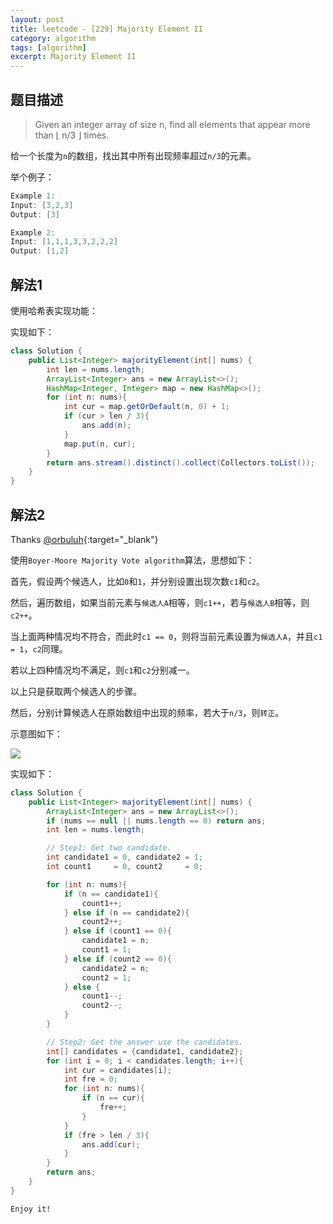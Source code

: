 ```yaml
---
layout: post
title: leetcode - [229] Majority Element II
category: algorithm
tags: [algorithm]
excerpt: Majority Element II
---
```


## 题目描述  

> Given an integer array of size n, find all elements that appear more than ⌊ n/3 ⌋ times.  

给一个长度为`n`的数组，找出其中所有出现频率超过`n/3`的元素。  


举个例子：  

``` java
Example 1:
Input: [3,2,3]
Output: [3]

Example 2:
Input: [1,1,1,3,3,2,2,2]
Output: [1,2]
```

## 解法1

使用哈希表实现功能：  

实现如下：  

``` java
class Solution {
    public List<Integer> majorityElement(int[] nums) {
        int len = nums.length;
        ArrayList<Integer> ans = new ArrayList<>();
        HashMap<Integer, Integer> map = new HashMap<>();
        for (int n: nums){
            int cur = map.getOrDefault(n, 0) + 1;
            if (cur > len / 3){
                ans.add(n);
            }
            map.put(n, cur);
        }
        return ans.stream().distinct().collect(Collectors.toList());
    }
}
```


## 解法2

Thanks [@orbuluh](https://leetcode.com/problems/majority-element-ii/discuss/63520/Boyer-Moore-Majority-Vote-algorithm-and-my-elaboration){:target="_blank"}  

使用`Boyer-Moore Majority Vote algorithm`算法，思想如下：  

首先，假设两个候选人，比如`0`和`1`，并分别设置出现次数`c1`和`c2`。  

然后，遍历数组，如果当前元素与`候选人A`相等，则`c1++`，若与`候选人B`相等，则`c2++`。  

当上面两种情况均不符合，而此时`c1 == 0`，则将当前元素设置为`候选人A`，并且`c1 = 1`，`c2`同理。  

若以上四种情况均不满足，则`c1`和`c2`分别减一。  

以上只是获取两个候选人的步骤。  

然后，分别计算候选人在原始数组中出现的频率，若大于`n/3`，则`转正`。  

示意图如下：  

![](https://yyc-images.oss-cn-beijing.aliyuncs.com/leetcode_229_two_candidates.png)  

实现如下：  

``` java
class Solution {
    public List<Integer> majorityElement(int[] nums) {
        ArrayList<Integer> ans = new ArrayList<>();
        if (nums == null || nums.length == 0) return ans;
        int len = nums.length;

        // Step1: Get two candidate.
        int candidate1 = 0, candidate2 = 1;
        int count1     = 0, count2     = 0;

        for (int n: nums){
            if (n == candidate1){
                count1++;
            } else if (n == candidate2){
                count2++;
            } else if (count1 == 0){
                candidate1 = n;
                count1 = 1;
            } else if (count2 == 0){
                candidate2 = n;
                count2 = 1;
            } else {
                count1--;
                count2--;
            }
        }

        // Step2: Get the answer use the candidates.
        int[] candidates = {candidate1, candidate2};
        for (int i = 0; i < candidates.length; i++){
            int cur = candidates[i];
            int fre = 0;
            for (int n: nums){
                if (n == cur){
                    fre++;
                }
            }
            if (fre > len / 3){
                ans.add(cur);
            }
        }
        return ans;
    }
}
```


`Enjoy it!`
